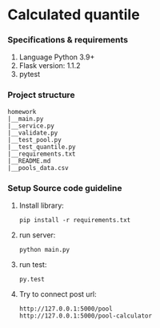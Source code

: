 # Calculated quantile #

### Specifications & requirements
1. Language Python 3.9+
2. Flask version: 1.1.2
3. pytest

### Project structure
```
homework
|__main.py
|__service.py
|__validate.py
|__test_pool.py
|__test_quantile.py
|__requirements.txt
|__README.md
|__pools_data.csv
```

### Setup Source code guideline
<ol>
<li> Install library:

``` 
pip install -r requirements.txt
```

<li> run server:

``` 
python main.py
```

<li> run test:

``` 
py.test
```

<li> Try to connect post url:

``` 
http://127.0.0.1:5000/pool
http://127.0.0.1:5000/pool-calculator
```
